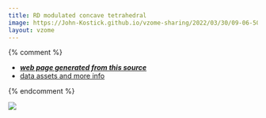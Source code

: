 ```yaml
---
title: RD modulated concave tetrahedral
image: https://John-Kostick.github.io/vzome-sharing/2022/03/30/09-06-50-RD-modulated-concave-tetrahedral/RD-modulated-concave-tetrahedral.png
layout: vzome
---
```


{% comment %}
 - [***web page generated from this source***][post]
 - [data assets and more info][github]

[post]: <https://John-Kostick.github.io/vzome-sharing/2022/03/30/RD-modulated-concave-tetrahedral-09-06-50.html>
[github]: <https://github.com/John-Kostick/vzome-sharing/tree/main/2022/03/30/09-06-50-RD-modulated-concave-tetrahedral/>
{% endcomment %}

<vzome-viewer style="width: 100%; height: 65vh;"
       src="https://John-Kostick.github.io/vzome-sharing/2022/03/30/09-06-50-RD-modulated-concave-tetrahedral/RD-modulated-concave-tetrahedral.vZome" >
  <img src="https://John-Kostick.github.io/vzome-sharing/2022/03/30/09-06-50-RD-modulated-concave-tetrahedral/RD-modulated-concave-tetrahedral.png" />
</vzome-viewer>